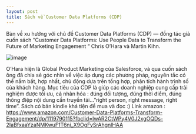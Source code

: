```yaml
---
layout: post
title: Sách về Customer Data Platforms (CDP)
---
```

Bàn về xu hướng với chủ đề Customer Data Platforms (CDP) — đồng tác giả cuốn sách “Customer Data Platforms: Use People Data to Transform the Future of Marketing Engagement “ Chris O’Hara và Martin Kihn.

![image](https://user-images.githubusercontent.com/52438010/116116318-390ff200-a6e5-11eb-85af-21798245270c.png)

O’Hara hiện là Global Product Marketing của Salesforce, và qua cuốn sách ông đã chia sẻ góc nhìn về việc áp dụng các phương pháp, nguyên tắc có thể nắm bắt, hợp nhất, chủ động dựa trên tổng hợp, phân tích hành trình số của khách hàng. Mục tiêu của CDP là giúp các doanh nghiệp cung cấp trải nghiệm được tối ưu, cá nhân hóa : đúng đối tượng, đúng thời điểm, đúng thông điệp nội dung cần truyền tải…”right person, right message, right time”.
Sách có bản kindle khá tiện để mua và đọc :)
Link amazon : https://www.amazon.com/Customer-Data-Platforms-Transform-Engagement/dp/1119790115?fbclid=IwAR2CtWPy4V0J2xgOQDs-2IaBfxaaYzaNMKwuF1T6ni_X9OgFySrAhgnlHAA
